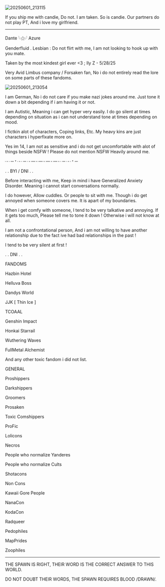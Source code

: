 
![20250601_213115](https://github.com/user-attachments/assets/6ac4130b-2a22-4243-a030-1bf7934f13a4)


If you ship me with candie, Do not. I am taken. So is candie. Our partners do not play PT, And i love my girlfriend.

---------------------------------------------------

  Dante 𓆩⚝𓆪 Azure

   Genderfluid . Lesbian : Do not flirt with me, I am not looking to hook up with you mate.

Taken by the most kindest girl ever <3 ; Ily Z - 5/28/25
   
Very Avid Limbus company / Forsaken fan, No i do not entirely read the lore on some parts of these fandoms. 

![20250601_213054](https://github.com/user-attachments/assets/fc3c3869-e3ac-4a1b-85c3-ca6e808f0949)

I am German, No i do not care if you make nazi jokes around me. Just tone it down a bit depending if i am having it or not.

I am Autistic, Meaning i can get hyper very easily. I do go silent at times depending on situation as i can not understand tone at times depending on mood.

I fictkin alot of characters, Coping links, Etc. My heavy kins are just characters i hyperfixate more on. 

Yes im 14, I am not as sensitive and i do not get uncomfortable with alot of things beside NSFW ! Please do not mention NSFW Heavily around me.

┄ ─ 𐎟 ┄ ─ ┄─┄─┄─┄─┄ ─ ┄ 𐎟 ─

. . BYI / DNI . .

Before interacting with me, Keep in mind i have Generalized Anxiety Disorder. Meaning i cannot start conversations normally.

I do however, Allow cuddles. Or people to sit with me. Though i do get annoyed when someone covers me. It is apart of my boundaries.

When i get comfy with someone, I tend to be very talkative and annoying. If it gets too much, Please tell me to tone it down ! Otherwise i will not know at all.

I am not a confrontational person, And i am not willing to have another relationship due to the fact ive had bad relationships in the past !

I tend to be very silent at first !

. . DNI . .

FANDOMS

Hazbin Hotel

Helluva Boss

Dandys World

JJK [ Thin Ice ]

TCOAAL

Genshin Impact

Honkai Starrail

Wuthering Waves

FullMetal Alchemist

And any other toxic fandom i did not list.

GENERAL

Proshippers

Darkshippers

Groomers

Prosaken

Toxic Comshippers

ProFic

Lolicons

Necros

People who normalize Yanderes

People who normalize Cults

Shotacons

Non Cons

Kawaii Gore People

NanaCon

KodaCon

Radqueer

Pedophiles

MapPrides

Zoophiles

----------------------------------------------------------------

THE SPAWN IS RIGHT, THEIR WORD IS THE CORRECT ANSWER TO THIS WORLD.

DO NOT DOUBT THEIR WORDS, THE SPAWN REQUIRES BLOOD /DRAWN/.
